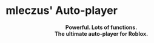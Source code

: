 # mleczus' Auto-player


<p align='center'>
  <strong>Powerful. Lots of functions.<br>
  The ultimate auto-player for Roblox.</strong>
</p>

